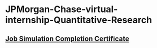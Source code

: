 # JPMorgan-Chase-virtual-internship-Quantitative-Research

## [Job Simulation Completion Certificate](https://github.com/sen1997susmit/JPMorgan-Chase-virtual-internship-Quantitative-Research/blob/main/JPMorgan%20Chase%20%26%20Co.quant.pdf)

